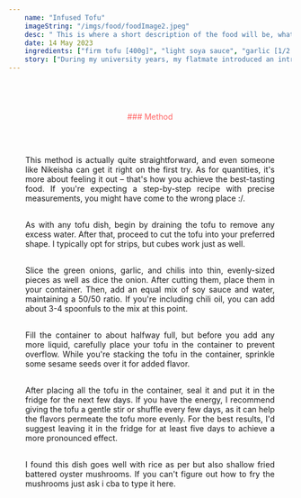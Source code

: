 ```yaml
---
    name: "Infused Tofu"
    imageString: "/imgs/food/foodImage2.jpeg"
    desc: " This is where a short description of the food will be, what is included in it and any other things that i think will be useful about the recipe"
    date: 14 May 2023
    ingredients: ["firm tofu [400g]", "light soya sauce", "garlic [1/2 bulb]", "finger chilis [3]", "green onions [2 stems?]", "seasame seeds", "onion [1/2 bulb]", "chili oil (optional)"]
    story: ["During my university years, my flatmate introduced an intriguing habit. He left hard-boiled eggs in a Korean marinade  and allowed them to rest in the fridge for a few days. The aroma of that marinating liquid was truly exceptional. He would often encourage me to try it as well, and although I was generally interested, I frequently found myself unable to find the time or was, to be honest, somewhat lacking in motivation – perhaps a combination of both.", "After a few weeks, I eventually managed to find some time, particularly after my deadlines had passed, to give the dish a try. Surprisingly, the preparation itself didn't take much time at all. However, the marinating period is what tests your patience. Unlike eggs, which are quick to prepare, getting the flavors to properly infuse requires a few days of waiting, but it's certainly worth every moment of anticipation.", "In May 2023, I paid a visit to my mate's house and decided to treat him and his family to this recipe. While we were in the process of preparing the meal, his mum had a brilliant idea. She suggested adding some chili oil she had recently received from Japan, and it turned out to be a fantastic suggestion."]
---
```


<div style="text-align : center; margin-top:70px;color: #FF6464 ">### Method</div>

<div style="margin-top:30px; text-align: justify; border: 1ps solid #fc9292; padding: 30px; ">
This method is actually quite straightforward, and even someone like Nikeisha can get it right on the first try. As for quantities, it's more about feeling it out – that's how you achieve the best-tasting food. If you're expecting a step-by-step recipe with precise measurements, you might have come to the wrong place :/.

<p style="margin-top: 30px">As with any tofu dish, begin by draining the tofu to remove any excess water. After that, proceed to cut the tofu into your preferred shape. I typically opt for strips, but cubes work just as well.<p>

<p style="margin-top: 30px">Slice the green onions, garlic, and chilis into thin, evenly-sized pieces as well as dice the onion. After cutting them, place them in your container. Then, add an equal mix of soy sauce and water, maintaining a 50/50 ratio. If you're including chili oil, you can add about 3-4 spoonfuls to the mix at this point.<p>

<p style="margin-top: 30px">Fill the container to about halfway full, but before you add any more liquid, carefully place your tofu in the container to prevent overflow. While you're stacking the tofu in the container, sprinkle some sesame seeds over it for added flavor.
<p>

<p style="margin-top: 30px">After placing all the tofu in the container, seal it and put it in the fridge for the next few days. If you have the energy, I recommend giving the tofu a gentle stir or shuffle every few days, as it can help the flavors permeate the tofu more evenly. For the best results, I'd suggest leaving it in the fridge for at least five days to achieve a more pronounced effect.<p>

<p style="margin-top: 30px">I found this dish goes well with rice as per but also shallow fried battered oyster mushrooms. If you can't figure out how to fry the mushrooms just ask i cba to type it here.<p>

</div>
